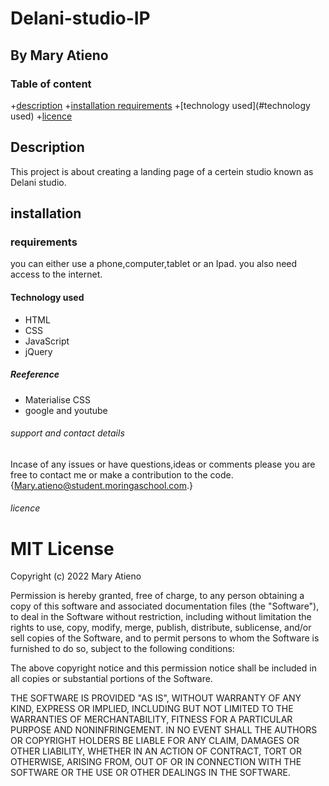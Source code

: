 # Delani-studio-IP

## By Mary Atieno

### Table of content

+[description](#description)
+[installation requirements](#installation)
+[technology used](#technology used)
+[licence](#licence)

## Description

This project is about creating a landing page of a certein studio known as Delani studio.

## installation

### requirements

you can either use a phone,computer,tablet or an Ipad.
you also need access to the internet.

#### Technology used

* HTML
* CSS
* JavaScript
* jQuery

##### Reeference

* Materialise CSS
* google and youtube

###### support and contact details

Incase of any issues or have questions,ideas or comments please you are free to contact me or make a contribution to the code.{Mary.atieno@student.moringaschool.com.}

###### licence

# MIT License

Copyright (c) 2022 Mary Atieno

Permission is hereby granted, free of charge, to any person obtaining a copy
of this software and associated documentation files (the "Software"), to deal
in the Software without restriction, including without limitation the rights
to use, copy, modify, merge, publish, distribute, sublicense, and/or sell
copies of the Software, and to permit persons to whom the Software is
furnished to do so, subject to the following conditions:

The above copyright notice and this permission notice shall be included in all
copies or substantial portions of the Software.

THE SOFTWARE IS PROVIDED "AS IS", WITHOUT WARRANTY OF ANY KIND, EXPRESS OR
IMPLIED, INCLUDING BUT NOT LIMITED TO THE WARRANTIES OF MERCHANTABILITY,
FITNESS FOR A PARTICULAR PURPOSE AND NONINFRINGEMENT. IN NO EVENT SHALL THE
AUTHORS OR COPYRIGHT HOLDERS BE LIABLE FOR ANY CLAIM, DAMAGES OR OTHER
LIABILITY, WHETHER IN AN ACTION OF CONTRACT, TORT OR OTHERWISE, ARISING FROM,
OUT OF OR IN CONNECTION WITH THE SOFTWARE OR THE USE OR OTHER DEALINGS IN THE
SOFTWARE.
